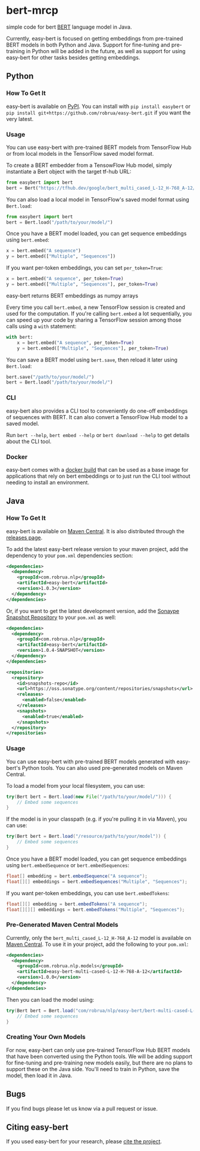 # bert-mrcp
simple code for bert [BERT](https://github.com/google-research/bert) language model in Java.

Currently, easy-bert is focused on getting embeddings from pre-trained BERT models in both Python and Java. Support for fine-tuning and pre-training in Python will be added in the future, as well as support for using easy-bert for other tasks besides getting embeddings.

## Python

### How To Get It
easy-bert is available on [PyPI](https://pypi.org/project/easybert/). You can install with `pip install easybert` or `pip install git+https://github.com/robrua/easy-bert.git` if you want the very latest.

### Usage
You can use easy-bert with pre-trained BERT models from TensorFlow Hub or from local models in the TensorFlow saved model format.

To create a BERT embedder from a TensowFlow Hub model, simply instantiate a Bert object with the target tf-hub URL:

```python
from easybert import bert
bert = Bert("https://tfhub.dev/google/bert_multi_cased_L-12_H-768_A-12/1")
```

You can also load a local model in TensorFlow's saved model format using `Bert.load`:

```python
from easybert import bert
bert = Bert.load("/path/to/your/model/")
```

Once you have a BERT model loaded, you can get sequence embeddings using `bert.embed`:

```python
x = bert.embed("A sequence")
y = bert.embed(["Multiple", "Sequences"])
```

If you want per-token embeddings, you can set `per_token=True`:

```python
x = bert.embed("A sequence", per_token=True)
y = bert.embed(["Multiple", "Sequences"], per_token=True)
```

easy-bert returns BERT embeddings as numpy arrays


Every time you call `bert.embed`, a new TensorFlow session is created and used for the computation. If you're calling `bert.embed` a lot sequentially, you can speed up your code by sharing a TensorFlow session among those calls using a `with` statement:

```python
with bert:
    x = bert.embed("A sequence", per_token=True)
    y = bert.embed(["Multiple", "Sequences"], per_token=True)
```

You can save a BERT model using `bert.save`, then reload it later using `Bert.load`:

```python
bert.save("/path/to/your/model/")
bert = Bert.load("/path/to/your/model/")
```

### CLI
easy-bert also provides a CLI tool to conveniently do one-off embeddings of sequences with BERT. It can also convert a TensorFlow Hub model to a saved model.

Run `bert --help`, `bert embed --help` or `bert download --help` to get details about the CLI tool.

### Docker
easy-bert comes with a [docker build](https://hub.docker.com/r/robrua/easy-bert) that can be used as a base image for applications that rely on bert embeddings or to just run the CLI tool without needing to install an environment.

## Java

### How To Get It
easy-bert is available on [Maven Central](https://search.maven.org/search?q=g:com.robrua.nlp%20a:easy-bert). It is also distributed through the [releases page](https://github.com/robrua/easy-bert/releases).

To add the latest easy-bert release version to your maven project, add the dependency to your `pom.xml` dependencies section:
```xml
<dependencies>
  <dependency>
    <groupId>com.robrua.nlp</groupId>
    <artifactId>easy-bert</artifactId>
    <version>1.0.3</version>
  </dependency>
</dependencies>
```
Or, if you want to get the latest development version, add the [Sonaype Snapshot Repository](https://oss.sonatype.org/content/repositories/snapshots/) to your `pom.xml` as well:
```xml
<dependencies>
  <dependency>
    <groupId>com.robrua.nlp</groupId>
    <artifactId>easy-bert</artifactId>
    <version>1.0.4-SNAPSHOT</version>
  </dependency>
</dependencies>

<repositories>
  <repository>
    <id>snapshots-repo</id>
    <url>https://oss.sonatype.org/content/repositories/snapshots</url>
    <releases>
      <enabled>false</enabled>
    </releases>
    <snapshots>
      <enabled>true</enabled>
    </snapshots>
  </repository>
</repositories>
```

### Usage
You can use easy-bert with pre-trained BERT models generated with easy-bert's Python tools. You can also used pre-generated models on Maven Central.

To load a model from your local filesystem, you can use:

```java
try(Bert bert = Bert.load(new File("/path/to/your/model/"))) {
    // Embed some sequences
}
```

If the model is in your classpath (e.g. if you're pulling it in via Maven), you can use:

```java
try(Bert bert = Bert.load("/resource/path/to/your/model")) {
    // Embed some sequences
}
```

Once you have a BERT model loaded, you can get sequence embeddings using `bert.embedSequence` or `bert.embedSequences`:

```java
float[] embedding = bert.embedSequence("A sequence");
float[][] embeddings = bert.embedSequences("Multiple", "Sequences");
```

If you want per-token embeddings, you can use `bert.embedTokens`:

```java
float[][] embedding = bert.embedTokens("A sequence");
float[][][] embeddings = bert.embedTokens("Multiple", "Sequences");
```

### Pre-Generated Maven Central Models
Currently, only the `bert_multi_cased_L-12_H-768_A-12` model is available on [Maven Central](https://search.maven.org/search?q=g:com.robrua.nlp.models%20a:easy-bert-multi-cased-L-12-H-768-A-12). To use it in your project, add the following to your `pom.xml`:

```xml
<dependencies>
  <dependency>
    <groupId>com.robrua.nlp.models</groupId>
    <artifactId>easy-bert-multi-cased-L-12-H-768-A-12</artifactId>
    <version>1.0.0</version>
  </dependency>
</dependencies>
```

Then you can load the model using:

```java
try(Bert bert = Bert.load("com/robrua/nlp/easy-bert/bert-multi-cased-L-12-H-768-A-12")) {
    // Embed some sequences
}
```

### Creating Your Own Models
For now, easy-bert can only use pre-trained TensorFlow Hub BERT models that have been converted using the Python tools. We will be adding support for fine-tuning and pre-training new models easily, but there are no plans to support these on the Java side. You'll need to train in Python, save the model, then load it in Java.

## Bugs
If you find bugs please let us know via a pull request or issue.

## Citing easy-bert
If you used easy-bert for your research, please [cite the project](https://doi.org/10.5281/zenodo.2651822).
